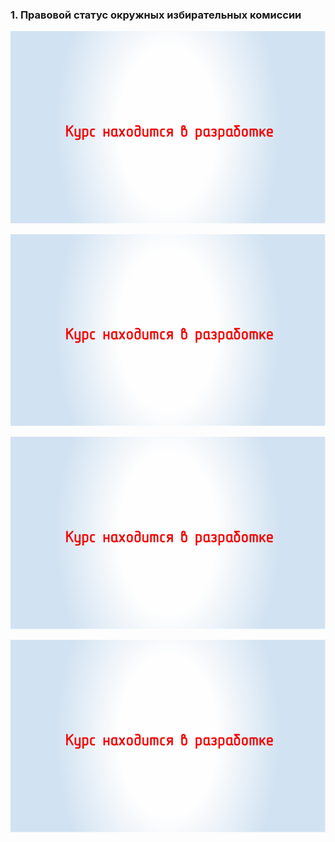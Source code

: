 ### 1. Правовой статус окружных избирательных комиссии 

![ [Урок 1.1 - Правовой статус и порядок формирования окружной избирательной комиссии ](#lesson-3.01.1) ](./3.01.1.svg)

![ [Урок 1.2 - Полномочия окружной избирательной комиссии ](#lesson-3.01.2) ](./3.01.2.svg)

![ [Урок 1.3 - Статус членов окружной избирательной комиссии ](#lesson-3.01.3) ](./3.01.3.svg)

![ [Урок 1.4 - Организация деятельности окружной избирательной комиссии ](#lesson-3.01.4) ](./3.01.4.svg)
